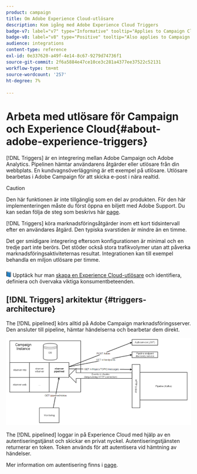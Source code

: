 ```yaml
---
product: campaign
title: Om Adobe Experience Cloud-utlösare
description: Kom igång med Adobe Experience Cloud Triggers
badge-v7: label="v7" type="Informative" tooltip="Applies to Campaign Classic v7"
badge-v8: label="v8" type="Positive" tooltip="Also applies to Campaign v8"
audience: integrations
content-type: reference
exl-id: 0e337620-a49f-4e14-8c67-9279d74736f1
source-git-commit: 2f6a5884e47ce10ce3c281a4377ee37522c52131
workflow-type: tm+mt
source-wordcount: '257'
ht-degree: 7%

---
```


# Arbeta med utlösare för Campaign och Experience Cloud{#about-adobe-experience-triggers}

[!DNL Triggers] är en integrering mellan Adobe Campaign och Adobe Analytics. Pipelinen hämtar användarens åtgärder eller utlösare från din webbplats. En kundvagnsöverläggning är ett exempel på utlösare. Utlösare bearbetas i Adobe Campaign för att skicka e-post i nära realtid.

>[!CAUTION]
>
>Den här funktionen är inte tillgänglig som en del av produkten. För den här implementeringen måste du först öppna en biljett med Adobe Support. Du kan sedan följa de steg som beskrivs här [page](../../integrations/using/configuring-pipeline.md#prerequisites).

[!DNL Triggers] köra marknadsföringsåtgärder inom ett kort tidsintervall efter en användares åtgärd. Den typiska svarstiden är mindre än en timme.

Det ger smidigare integrering eftersom konfigurationen är minimal och en tredje part inte berörs.
Det stöder också stora trafikvolymer utan att påverka marknadsföringsaktiviteternas resultat. Integrationen kan till exempel behandla en miljon utlösare per timme.

![](assets/do-not-localize/book.png) Upptäck hur man [skapa en Experience Cloud-utlösare](https://experienceleague.adobe.com/docs/experience-cloud/triggers/create.html) och identifiera, definiera och övervaka viktiga konsumentbeteenden.

## [!DNL Triggers] arkitektur {#triggers-architecture}

The [!DNL pipelined] körs alltid på Adobe Campaign marknadsföringsserver. Den ansluter till pipeline, hämtar händelserna och bearbetar dem direkt.

![](assets/triggers_2.png)

The [!DNL pipelined] loggar in på Experience Cloud med hjälp av en autentiseringstjänst och skickar en privat nyckel. Autentiseringstjänsten returnerar en token. Token används för att autentisera vid hämtning av händelser.

Mer information om autentisering finns i [page](../../integrations/using/configuring-adobe-io.md).

